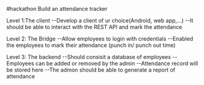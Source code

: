 #hackathon Build an attendance tracker

Level 1:The client --Develop a client of ur choice(Android, web app,...) --It should be able to interact with the REST API and mark the attendance

Level 2: The Bridge --Allow employees to login with credentials --Enabled the employees to mark their attendance (punch in/ punch out time)

Level 3: The backend --Should consisit a database of employees --Employees can be added or removed by the admin --Attendance record will be stored here --The admon should be able to generate a report of attendance
